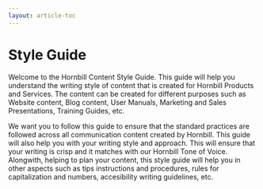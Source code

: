 ```yaml
---
layout: article-toc
---
```

# Style Guide

Welcome to the Hornbill Content Style Guide. This guide will help you understand the writing style of content that is created for Hornbill Products and Services. The content can be created for different purposes such as Website content, Blog content, User Manuals, Marketing and Sales Presentations, Training Guides, etc.

We want you to follow this guide to ensure that the standard practices are followed across all communication content created by Hornbill. This guide will also help you with your writing style and approach. This will ensure that your writing is crisp and it matches with our Hornbill Tone of Voice. Alongwith, helping to plan your content, this style guide will help you in other aspects such as tips instructions and procedures, rules for capitalization and numbers, accesibility writing guidelines, etc.